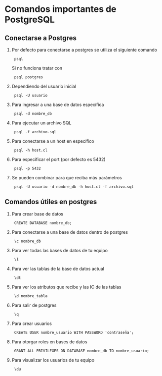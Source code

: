 # Comandos importantes de PostgreSQL

## Conectarse a Postgres

1. Por defecto para conectarse a postgres se utiliza el siguiente comando

        psql
        
    Si no funciona tratar con
    
        psql postgres
    
2. Dependiendo del usuario inicial

        psql -U usuario
    
3. Para ingresar a una base de datos específica

        psql -d nombre_db

4. Para ejecutar un archivo SQL

        psql -f archivo.sql

5. Para conectarse a un host en específico

        psql -h host.cl

6. Para especificar el port (por defecto es 5432)

        psql -p 5432

7. Se pueden combinar para que reciba más parámetros

        psql -U usuario -d nombre_db -h host.cl -f archivo.sql

## Comandos útiles en postgres

1. Para crear base de datos

        CREATE DATABASE nombre_db;

2. Para conectarse a una base de datos dentro de postgres

        \c nombre_db

3. Para ver todas las bases de datos de tu equipo 

        \l

4. Para ver las tablas de la base de datos actual

        \dt

5. Para ver los atributos que recibe y las IC de las tablas

        \d nombre_tabla

6. Para salir de postgres

        \q

7. Para crear usuarios

        CREATE USER nombre_usuario WITH PASSWORD 'contraseña';

8. Para otorgar roles en bases de datos

        GRANT ALL PRIVILEGES ON DATABASE nombre_db TO nombre_usuario;

9. Para visualizar los usuarios de tu equipo

        \du

